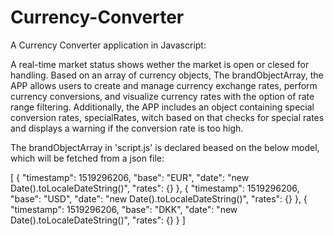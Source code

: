 # Currency-Converter

A Currency Converter application in Javascript:

A real-time market status shows wether the market is open or clesed for handling.
Based on an array of currency objects, The brandObjectArray, the APP allows users to create and manage currency exchange rates, perform currency conversions, and visualize currency rates with the option of rate range filtering.
Additionally, the APP includes an object containing special conversion rates, specialRates, witch based on that checks for special rates and displays a warning if the conversion rate is too high.

The brandObjectArray in 'script.js' is declared beased on the below model, which will be fetched from a json file:

[
{
"timestamp": 1519296206,
"base": "EUR",
"date": "new Date().toLocaleDateString()",
"rates": {}
},
{
"timestamp": 1519296206,
"base": "USD",
"date": "new Date().toLocaleDateString()",
"rates": {}
},
{
"timestamp": 1519296206,
"base": "DKK",
"date": "new Date().toLocaleDateString()",
"rates": {}
}
]
